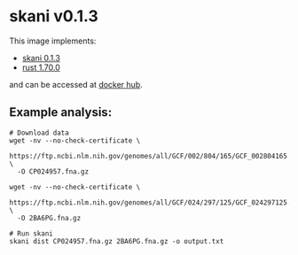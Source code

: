# skani v0.1.3

This image implements:
- [skani 0.1.3](https://github.com/bluenote-1577/skani)
- [rust 1.70.0](https://github.com/rust-lang/rust)

and can be accessed at [docker hub](https://hub.docker.com/u/gregorysprenger).

## Example analysis:

```
# Download data
wget -nv --no-check-certificate \
  https://ftp.ncbi.nlm.nih.gov/genomes/all/GCF/002/804/165/GCF_002804165.1_ASM280416v1/GCF_002804165.1_ASM280416v1_genomic.fna.gz \
  -O CP024957.fna.gz

wget -nv --no-check-certificate \
  https://ftp.ncbi.nlm.nih.gov/genomes/all/GCF/024/297/125/GCF_024297125.1_ASM2429712v1/GCF_024297125.1_ASM2429712v1_genomic.fna.gz \
  -O 2BA6PG.fna.gz

# Run skani
skani dist CP024957.fna.gz 2BA6PG.fna.gz -o output.txt
```